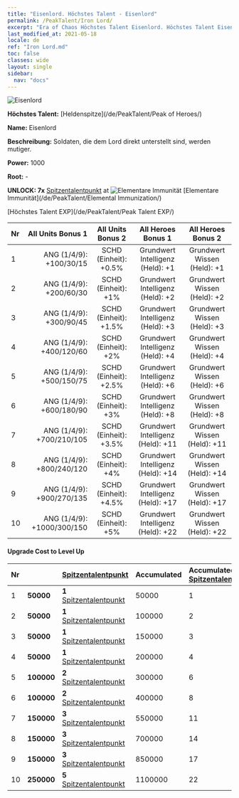 ```yaml
---
title: "Eisenlord. Höchstes Talent - Eisenlord"
permalink: /PeakTalent/Iron Lord/
excerpt: "Era of Chaos Höchstes Talent Eisenlord. Höchstes Talent Eisenlord. Eisenlord"
last_modified_at: 2021-05-18
locale: de
ref: "Iron Lord.md"
toc: false
classes: wide
layout: single
sidebar:
  nav: "docs"
---
```


  ![Eisenlord](/images/pt/talent_1008.png)

  **Höchstes Talent:** [Heldenspitze](/de/PeakTalent/Peak of Heroes/)

  **Name:** Eisenlord

  **Beschreibung:** Soldaten, die dem Lord direkt unterstellt sind, werden mutiger.

  **Power:** 1000

  **Root:** -

  **UNLOCK: 7x** [Spitzentalentpunkt](/ItemsDE/con_934/) at ![Elementare Immunität](/images/pt/talent_1004.png) [Elementare Immunität](/de/PeakTalent/Elemental Immunization/)

  [Höchstes Talent EXP](/de/PeakTalent/Peak Talent EXP/)

  | Nr | All Units Bonus 1 | All Units Bonus 2 | All Heroes Bonus 1 | All Heroes Bonus 2 |
  |:---|--------------:|:-------------:|:-------------:|:-------------:|
  | 1 | ANG (1/4/9): +100/30/15 | SCHD (Einheit): +0.5% | Grundwert Intelligenz (Held): +1 | Grundwert Wissen (Held): +1 |
  | 2 | ANG (1/4/9): +200/60/30 | SCHD (Einheit): +1% | Grundwert Intelligenz (Held): +2 | Grundwert Wissen (Held): +2 |
  | 3 | ANG (1/4/9): +300/90/45 | SCHD (Einheit): +1.5% | Grundwert Intelligenz (Held): +3 | Grundwert Wissen (Held): +3 |
  | 4 | ANG (1/4/9): +400/120/60 | SCHD (Einheit): +2% | Grundwert Intelligenz (Held): +4 | Grundwert Wissen (Held): +4 |
  | 5 | ANG (1/4/9): +500/150/75 | SCHD (Einheit): +2.5% | Grundwert Intelligenz (Held): +6 | Grundwert Wissen (Held): +6 |
  | 6 | ANG (1/4/9): +600/180/90 | SCHD (Einheit): +3% | Grundwert Intelligenz (Held): +8 | Grundwert Wissen (Held): +8 |
  | 7 | ANG (1/4/9): +700/210/105 | SCHD (Einheit): +3.5% | Grundwert Intelligenz (Held): +11 | Grundwert Wissen (Held): +11 |
  | 8 | ANG (1/4/9): +800/240/120 | SCHD (Einheit): +4% | Grundwert Intelligenz (Held): +14 | Grundwert Wissen (Held): +14 |
  | 9 | ANG (1/4/9): +900/270/135 | SCHD (Einheit): +4.5% | Grundwert Intelligenz (Held): +17 | Grundwert Wissen (Held): +17 |
  | 10 | ANG (1/4/9): +1000/300/150 | SCHD (Einheit): +5% | Grundwert Intelligenz (Held): +22 | Grundwert Wissen (Held): +22 |


#### Upgrade Cost to Level Up

  | Nr | <i class="fas fa-coins"/> | [Spitzentalentpunkt](/ItemsDE/con_934/) | Accumulated <i class="fas fa-coins"/> | Accumulated [Spitzentalentpunkt](/ItemsDE/con_934/) |
  |:---|:--------------|:-------------|:-------------|:-------------|
  | 1 | **50000** | **1** [Spitzentalentpunkt](/ItemsDE/con_934/) | 50000 | 1 |
  | 2 | **50000** | **1** [Spitzentalentpunkt](/ItemsDE/con_934/) | 100000 | 2 |
  | 3 | **50000** | **1** [Spitzentalentpunkt](/ItemsDE/con_934/) | 150000 | 3 |
  | 4 | **50000** | **1** [Spitzentalentpunkt](/ItemsDE/con_934/) | 200000 | 4 |
  | 5 | **100000** | **2** [Spitzentalentpunkt](/ItemsDE/con_934/) | 300000 | 6 |
  | 6 | **100000** | **2** [Spitzentalentpunkt](/ItemsDE/con_934/) | 400000 | 8 |
  | 7 | **150000** | **3** [Spitzentalentpunkt](/ItemsDE/con_934/) | 550000 | 11 |
  | 8 | **150000** | **3** [Spitzentalentpunkt](/ItemsDE/con_934/) | 700000 | 14 |
  | 9 | **150000** | **3** [Spitzentalentpunkt](/ItemsDE/con_934/) | 850000 | 17 |
  | 10 | **250000** | **5** [Spitzentalentpunkt](/ItemsDE/con_934/) | 1100000 | 22 |
